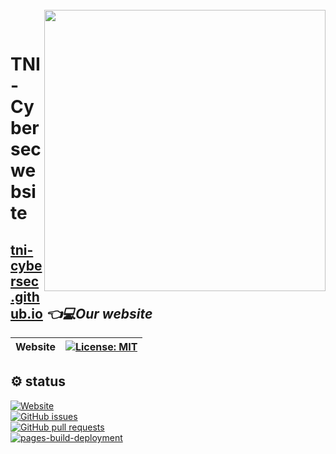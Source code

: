 <br>
<img align="right" src="https://imgur.com/ozPvwmg.png" width="450"></img>
<p align="center">
</br>	

# TNI-Cybersec website
## [tni-cybersec.github.io](https://tni-cybersec.github.io) *👈💻Our website*
|Website|[![License: MIT](https://img.shields.io/badge/license-MIT-blue)](LICENSE)|
|----|----|

## ⚙ status
[![Website](https://img.shields.io/website?url=https%3A%2F%2Ftni-cybersec.github.io%2F)](https://tni-cybersec.github.io/) <br/>
[![GitHub issues](https://img.shields.io/github/issues/TNI-Cybersec/tni-cybersec.github.io)](https://github.com/TNI-Cybersec/tni-cybersec.github.io/issues) <br/>
[![GitHub pull requests](https://img.shields.io/github/issues-pr/TNI-Cybersec/tni-cybersec.github.io)](https://github.com/TNI-Cybersec/tni-cybersec.github.io/pulls) <br/>
[![pages-build-deployment](https://github.com/TNI-Cybersec/tni-cybersec.github.io/actions/workflows/pages/pages-build-deployment/badge.svg)](https://github.com/TNI-Cybersec/tni-cybersec.github.io/actions/workflows/pages/pages-build-deployment) <br/>
